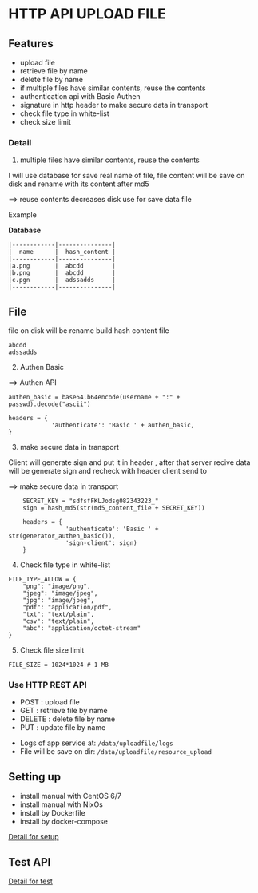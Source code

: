 # HTTP API UPLOAD FILE

## Features

- upload file
- retrieve file by name
- delete file by name
- if multiple files have similar contents, reuse the contents
- authentication api with Basic Authen
- signature in http header to make secure data in transport
- check file type in white-list
- check size limit

### Detail

1. multiple files have similar contents, reuse the contents

I will use database for save real name of file, file content will be save on disk and rename with its content after md5
 
==> reuse contents decreases disk use for save data file
 
Example 

 **Database**
 ```
 |------------|---------------|
 |  name      |  hash_content |
 |------------|---------------|
 |a.png       |  abcdd        |
 |b.png       |  abcdd        |
 |c.pgn       |  adssadds     |
 |------------|---------------|
``` 
 
 **File**
 ----------
 file on disk will be rename build hash content file
 
 ```
 abcdd
 adssadds
 ```
2. Authen Basic

==> Authen API

```
authen_basic = base64.b64encode(username + ":" + passwd).decode("ascii")

headers = {
            'authenticate': 'Basic ' + authen_basic,
}
```

3. make secure data in transport

Client will generate sign and put it in header , after that server recive data will be generate sign and recheck with header client send to

==> make secure data in transport

```
    SECRET_KEY = "sdfsfFKLJodsg082343223_"
    sign = hash_md5(str(md5_content_file + SECRET_KEY))
    
    headers = {
                'authenticate': 'Basic ' + str(generator_authen_basic()),
                'sign-client': sign)
    }
```

4. Check file type in white-list

```
FILE_TYPE_ALLOW = {
    "png": "image/png",
    "jpeg": "image/jpeg",
    "jpg": "image/jpeg",
    "pdf": "application/pdf",
    "txt": "text/plain",
    "csv": "text/plain",
    "abc": "application/octet-stream"
}

```

5. Check file size limit

```
FILE_SIZE = 1024*1024 # 1 MB
``` 

### Use HTTP REST API

- POST   : upload file
- GET    : retrieve file by name
- DELETE : delete file by name
- PUT    : update file by name

* Logs of app service at: `/data/uploadfile/logs`
* File will be save on dir: `/data/uploadfile/resource_upload`


## Setting up

- install manual with CentOS 6/7
- install manual with NixOs
- install by Dockerfile
- install by docker-compose

 [Detail for setup](setup/readme_setup.MD)

## Test API
 
 [Detail for test](script_test/readme_test.md)
 
